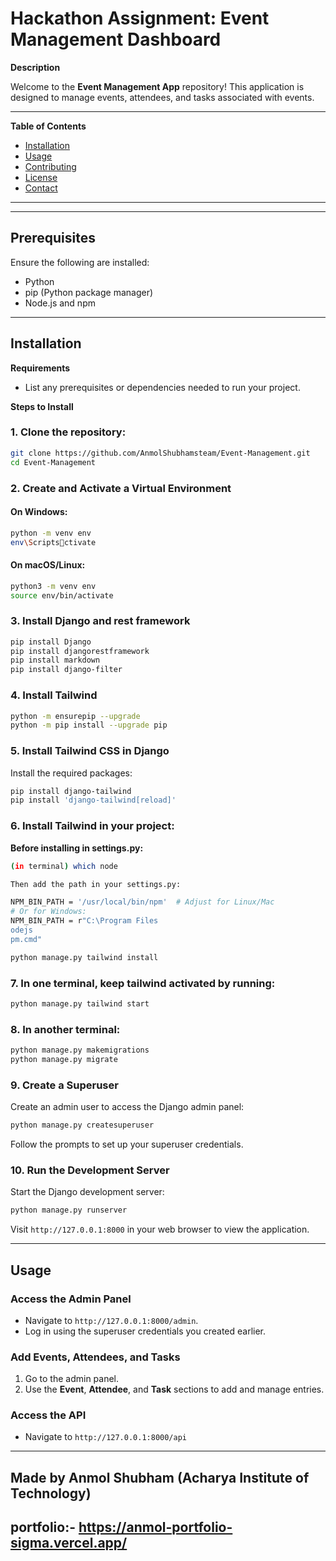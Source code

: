 
# Hackathon Assignment: Event Management Dashboard

**Description**  

Welcome to the **Event Management App** repository! This application is designed to manage events, attendees, and tasks associated with events.

---

**Table of Contents**  
- [Installation](#installation)  
- [Usage](#usage)  
- [Contributing](#contributing)  
- [License](#license)  
- [Contact](#contact)  

---

---

## Prerequisites
Ensure the following are installed:

- Python
- pip (Python package manager)
- Node.js and npm

---

## Installation

**Requirements**  
- List any prerequisites or dependencies needed to run your project.

**Steps to Install**  
### 1. Clone the repository:
   ```bash
   git clone https://github.com/AnmolShubhamsteam/Event-Management.git
   cd Event-Management
   ```

### 2. Create and Activate a Virtual Environment

#### On Windows:
```bash
python -m venv env
env\Scriptsctivate
```

#### On macOS/Linux:
```bash
python3 -m venv env
source env/bin/activate
```

### 3. Install Django and rest framework
```bash
pip install Django
pip install djangorestframework
pip install markdown    
pip install django-filter 
```

### 4. Install Tailwind
```bash
python -m ensurepip --upgrade
python -m pip install --upgrade pip
```

### 5. Install Tailwind CSS in Django
Install the required packages:

```bash
pip install django-tailwind
pip install 'django-tailwind[reload]'
```

### 6. Install Tailwind in your project:
**Before installing in settings.py:**
```bash
(in terminal) which node

Then add the path in your settings.py:

NPM_BIN_PATH = '/usr/local/bin/npm'  # Adjust for Linux/Mac
# Or for Windows:
NPM_BIN_PATH = r"C:\Program Files
odejs
pm.cmd"
```

```bash
python manage.py tailwind install
```

### 7. In one terminal, keep tailwind activated by running:

```bash
python manage.py tailwind start
```

### 8. In another terminal:

```bash
python manage.py makemigrations
python manage.py migrate
```

### 9. Create a Superuser

Create an admin user to access the Django admin panel:
```bash
python manage.py createsuperuser
```
Follow the prompts to set up your superuser credentials.

### 10. Run the Development Server

Start the Django development server:
```bash
python manage.py runserver
```

Visit `http://127.0.0.1:8000` in your web browser to view the application.

---

## Usage

### Access the Admin Panel
- Navigate to `http://127.0.0.1:8000/admin`.
- Log in using the superuser credentials you created earlier.

### Add Events, Attendees, and Tasks
1. Go to the admin panel.
2. Use the **Event**, **Attendee**, and **Task** sections to add and manage entries.

### Access the API 
- Navigate to `http://127.0.0.1:8000/api`

---

## Made by Anmol Shubham (Acharya Institute of Technology)
## portfolio:- https://anmol-portfolio-sigma.vercel.app/
